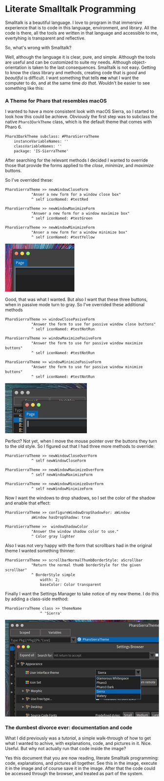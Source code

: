 # Literate Smalltalk Programming

Smalltalk is a beautiful language. I love to program in that immersive experience that is to code in this language, environment, and library. All the code is there, all the tools are written in that language and accessible to me, evertyhing is transparent and reflective.

So, what's wrong with Smalltalk?

Well, although the language it is clear, pure, and simple. Although the tools are useful and can be customized to suite my needs. Although object-orientation is taken to the last consequences. Smalltalk is not easy. Getting to know the class library and methods, creating code that is *good* and *beautiful* is difficult.
I want something that tells **me** what I want the computer to do, and at the same time *do that*.
Wouldn't be easier to see something like this:

### A Theme for Pharo that resembles macOS

I wanted to have a more consistent look with macOS Sierra, so I started to look how this could be achieve. Obviously the first step was to subclass the native `Pharo3DarkTheme` class, which is the default theme that comes with Pharo 6.

```smalltalk
Pharo3DarkTheme subclass: #PharoSierraTheme
	instanceVariableNames: ''
	classVariableNames: ''
	package: 'IS-SierraTheme'
```

After searching for the relevant methods I decided I wanted to override those that provide the forms applied to the *close*, *minimize*, and *maximize* buttons.

So I've overrided these:

```smalltalk
PharoSierraTheme >> newWindowCloseForm
			"Anser a new form for a window close box"
			^ self iconNamed: #testRed
```

```smalltalk
PharoSierraTheme >> newWindowMaximizeForm
			"Answer a new form for a window maximize box"
			^ self iconNamed: #testGreen
```

```smalltalk
PharoSierraTheme >> newWindowMinimizeForm
			"Anser a new form for a window minimize box"
			^ self iconNamed: #testYellow
```

![buttons](buttons.JPG)

Good, that was what I wanted. But also I want that these three buttons, when in passive mode turn to gray. So I've overrided these additional methods

```smalltalk
PharoSierraTheme >> windowClosePasiveForm
			"Answer the form to use for passive window close buttons"
			^ self iconNamed: #testNotRun
```

```smalltalk
PharoSierraTheme >> windowMaximizePasiveForm
			"Answer the form to use for passive window maximize buttons"
			^ self iconNamed: #testNotRun
```

```smalltalk
PharoSierraTheme >> windowMinimizePasiveForm
			"Answer the form to use for passive window minimize buttons"
			^ self iconNamed: #testNotRun
```

![buttonsPassive](buttonsPassive.JPG)

Perfect? Not yet, when I move the mouse pointer over the buttons they turn to the old style. So I figured out that I had three more methods to override:

```smalltalk
PharoSierraTheme >> newWindowCloseOverForm
			^ self newWindowCloseForm
```

```smalltalk
PharoSierraTheme >> newWindowMaximizeOverForm
			^ self newWindowMaximizeForm
```

```smalltalk
PharoSierraTheme >> newWindowMinimizeOverForm
			^ self newWindowMinimizeForm
```

Now I want the windows to drop shadows, so I set the color of the shadow and enable that effect:

```smalltalk
PharoSierraTheme >> configureWindowDropShadowFor: aWindow
			aWindow hasDropShadow: true
```

```smalltalk
PharoSierraTheme >>  windowShadowColor
			"Answer the window shadow color to use."
			^ Color gray lighter 
```

Also I was not very happy with the form that scrollbars had in the original theme I wanted something thinner:

```smalltalk
PharoSierraTheme >> scrollbarNormalThumbBorderStyle: aScrollbar
			"Return the normal thumb borderStyle for the given scrollbar"
			^ BorderStyle simple
				width: 2;
				baseColor: Color transparent
```

Finally I want the Settings Manager to take notice of my new theme. I do this by adding a class-side method:

```smalltalk
PharoSierraTheme class >> themeName
				^ 'Sierra'
```

![name](name.JPG)

### The dumbest divorce ever: documentation and code

What I did previously was a *tutorial*, a simple walk-through of how to get what I wanted to achive, with explanations, code, and pictures in it. Nice. Useful. But why not actually run that code inside the image?

Yes this document that you are now reading, literate Smalltalk programming: code, explanations, and pictures all together.
See this in the image, execute it in the image and of course save it in the image. After that the code could be accessed through the browser, and treated as part of the system.

